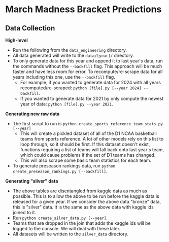 # March Madness Bracket Predictions
## Data Collection

**High-level**
- Run the following from the `data_engineering` directory.
- All data generated will write to the `data/[year]/` directory.
- To only generate data for this year and append it to last year's data, run the commands without the `--backfill` flag. This approach will be much faster and have less room for error. To recompute/re-scrape data for all years including this one, use the `--backfill` flag.
  - For example, if you wanted to generate data for 2024 with all years recomputed/re-scraped: `python [file].py [--year 2024] --backfill`.
  - If you wanted to generate data for 2021 by only compute the newest year of data: `python [file].py --year 2021`.

**Generating new raw data**
- The first script to run is `python create_sports_reference_team_stats.py [--year]`
  - This will create a pickled dataset of all of the D1 NCAA basketball teams from sports reference. A lot of other models rely on this list to loop through, so it should be first. If this dataset doesn't exist, functions requiring a list of teams will fall back onto last year's team, which could cause problems if the set of D1 teams has changed.
  - This will also scrape some basic team statistics for each team.
- To generate preseason rankings data, run `python create_preseason_rankings.py [--backfill]`.


**Generating "silver" data**
- The above tables are disentangled from kaggle data as much as possible. This is to allow the above to be run before the kaggle data is released for a given year. If we consider the above data "bronze" data, this is "silver" data. It is the same as the above data with kaggle ids joined to it.
- Run `python create_silver_data.py [--year]`.
- Teams that are dropped in the join that adds the kaggle ids will be logged to the console. We will deal with these later.
- All datasets will be written to the `silver_data` directory.
